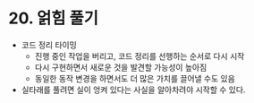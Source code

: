 # 20. 얽힘 풀기
- 코드 정리 타이밍
  - 진행 중인 작업을 버리고, 코드 정리를 선행하는 순서로 다시 시작
  - 다시 구현하면서 새로운 것을 발견할 가능성이 높아짐
  - 동일한 동작 변경을 하면서도 더 많은 가치를 끌어낼 수도 있음
- 실타래를 풀려면 실이 엉켜 있다는 사실을 알아차려야 시작할 수 있다.